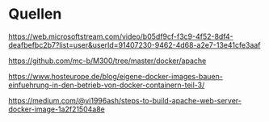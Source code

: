 # Quellen 

https://web.microsoftstream.com/video/b05df9cf-f3c9-4f52-8df4-deafbefbc2b7?list=user&userId=91407230-9462-4d68-a2e7-13e41cfe3aaf

https://github.com/mc-b/M300/tree/master/docker/apache

https://www.hosteurope.de/blog/eigene-docker-images-bauen-einfuehrung-in-den-betrieb-von-docker-containern-teil-3/

https://medium.com/@vi1996ash/steps-to-build-apache-web-server-docker-image-1a2f21504a8e
